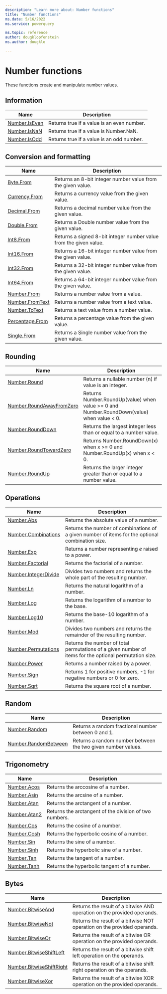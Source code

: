 ```yaml
---
description: "Learn more about: Number functions"
title: "Number functions"
ms.date: 5/16/2022
ms.service: powerquery

ms.topic: reference
author: dougklopfenstein
ms.author: dougklo

---
```

# Number functions

These functions create and manipulate number values.

## Information

|Name|Description|  
|------------|---------------|  
|[Number.IsEven](number-iseven.md)|Returns true if a value is an even number.|
|[Number.IsNaN](number-isnan.md)|Returns true if a value is Number.NaN.|  
|[Number.IsOdd](number-isodd.md)|Returns true if a value is an odd number.|  

## Conversion and formatting  

|Name|Description|
|------------|---------------|
|[Byte.From](byte-from.md)|Returns an 8-bit integer number value from the given value.|
|[Currency.From](currency-from.md)|Returns a currency value from the given value.|
|[Decimal.From](decimal-from.md)|Returns a decimal number value from the given value.|
|[Double.From](double-from.md)|Returns a Double number value from the given value.|
|[Int8.From](int8-from.md)|Returns a signed 8-bit integer number value from the given value.|
|[Int16.From](int16-from.md)|Returns a 16-bit integer number value from the given value.|
|[Int32.From](int32-from.md)|Returns a 32-bit integer number value from the given value.|
|[Int64.From](int64-from.md)|Returns a 64-bit integer number value from the given value.|
|[Number.From](number-from.md)|Returns a number value from a value.|
|[Number.FromText](number-fromtext.md)|Returns a number value from a text value.|
|[Number.ToText](number-totext.md)|Returns a text value from a number value.|
|[Percentage.From](percentage-from.md)|Returns a percentage value from the given value.|
|[Single.From](single-from.md)|Returns a Single number value from the given value.|

## Rounding

|Name|Description|
|------------|---------------|
|[Number.Round](number-round.md)|Returns a nullable number (n) if value is an integer.|
|[Number.RoundAwayFromZero](number-roundawayfromzero.md)|Returns Number.RoundUp(value) when value &gt;= 0 and Number.RoundDown(value) when value &lt; 0.|
|[Number.RoundDown](number-rounddown.md)|Returns the largest integer less than or equal to a number value.|
|[Number.RoundTowardZero](number-roundtowardzero.md)|Returns Number.RoundDown(x) when x &gt;= 0 and Number.RoundUp(x) when x &lt; 0.|
|[Number.RoundUp](number-roundup.md)|Returns the larger integer greater than or equal to a number value.|  

## Operations

|Name|Description|
|------------|---------------|
|[Number.Abs](number-abs.md)|Returns the absolute value of a number.|
|[Number.Combinations](number-combinations.md)|Returns the number of combinations of a given number of items for the optional combination size.|
|[Number.Exp](number-exp.md)|Returns a number representing *e* raised to a power.|
|[Number.Factorial](number-factorial.md)|Returns the factorial of a number.|
|[Number.IntegerDivide](number-integerdivide.md)|Divides two numbers and returns the whole part of the resulting number.|
|[Number.Ln](number-ln.md)|Returns the natural logarithm of a number.|
|[Number.Log](number-log.md)|Returns the logarithm of a number to the base.|
|[Number.Log10](number-log10.md)|Returns the base-10 logarithm of a number.|
|[Number.Mod](number-mod.md)|Divides two numbers and returns the remainder of the resulting number.|
|[Number.Permutations](number-permutations.md)|Returns the number of total permutations of a given number of items for the optional permutation size.|
|[Number.Power](number-power.md)|Returns a number raised by a power.|
|[Number.Sign](number-sign.md)|Returns 1 for positive numbers, -1 for negative numbers or 0 for zero.|
|[Number.Sqrt](number-sqrt.md)|Returns the square root of a number.|

## Random

|Name|Description|
|------------|---------------|
|[Number.Random](number-random.md)|Returns a random fractional number between 0 and 1.|
|[Number.RandomBetween](number-randombetween.md)|Returns a random number between the two given number values.|

## Trigonometry

|Name|Description|
|------------|---------------|
|[Number.Acos](number-acos.md)|Returns the arccosine of a number.|
|[Number.Asin](number-asin.md)|Returns the arcsine of a number.|
|[Number.Atan](number-atan.md)|Returns the arctangent of a number.|
|[Number.Atan2](number-atan2.md)|Returns the arctangent of the division of two numbers.|
|[Number.Cos](number-cos.md)|Returns the cosine of a number.|
|[Number.Cosh](number-cosh.md)|Returns the hyperbolic cosine of a number.|
|[Number.Sin](number-sin.md)|Returns the sine of a number.|
|[Number.Sinh](number-sinh.md)|Returns the hyperbolic sine of a number.|
|[Number.Tan](number-tan.md)|Returns the tangent of a number.|
|[Number.Tanh](number-tanh.md)|Returns the hyperbolic tangent of a number.|

## Bytes

|Name|Description|
|------------|---------------|
|[Number.BitwiseAnd](number-bitwiseand.md)|Returns the result of a bitwise AND operation on the provided operands.|
|[Number.BitwiseNot](number-bitwisenot.md)|Returns the result of a bitwise NOT operation on the provided operands.|
|[Number.BitwiseOr](number-bitwiseor.md)|Returns the result of a bitwise OR operation on the provided operands.|
|[Number.BitwiseShiftLeft](number-bitwiseshiftleft.md)|Returns the result of a bitwise shift left operation on the operands.|
|[Number.BitwiseShiftRight](number-bitwiseshiftright.md)|Returns the result of a bitwise shift right operation on the operands.|
|[Number.BitwiseXor](number-bitwisexor.md)|Returns the result of a bitwise XOR operation on the provided operands.|
